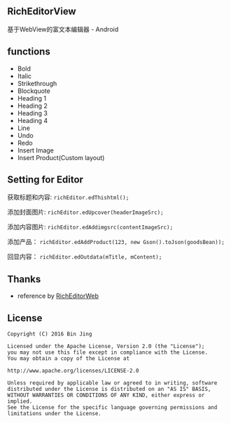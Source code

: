 ## RichEditorView
基于WebView的富文本编辑器 - Android

## functions

 - Bold
 - Italic
 - Strikethrough
 - Blockquote
 - Heading 1
 - Heading 2
 - Heading 3
 - Heading 4
 - Line
 - Undo
 - Redo
 - Insert Image
 - Insert Product(Custom layout)

## Setting for Editor

获取标题和内容:
``
richEditor.edThishtml();
``

添加封面图片:
``
richEditor.edUpcover(headerImageSrc);
``


添加内容图片:
``
richEditor.edAddimgsrc(contentImageSrc);
``

添加产品：
``
richEditor.edAddProduct(123, new Gson().toJson(goodsBean));
``

回显内容：
``
richEditor.edOutdata(mTitle, mContent);
``
## Thanks
 - reference by [RichEditorWeb](https://github.com/dengdaoyus/RichEditorWeb)

## License
```
Copyright (C) 2016 Bin Jing

Licensed under the Apache License, Version 2.0 (the "License");
you may not use this file except in compliance with the License.
You may obtain a copy of the License at

http://www.apache.org/licenses/LICENSE-2.0

Unless required by applicable law or agreed to in writing, software
distributed under the License is distributed on an "AS IS" BASIS,
WITHOUT WARRANTIES OR CONDITIONS OF ANY KIND, either express or implied.
See the License for the specific language governing permissions and
limitations under the License.
```